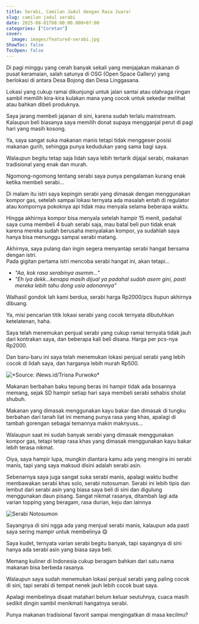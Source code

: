 ```yaml
---
title: Serabi, Camilan Jadul dengan Rasa Juara!
slug: camilan jadul serabi
date: 2025-08-01T08:00:00.000+07:00
categories: ["Coretan"]
cover: 
  image: images/featured-serabi.jpg
ShowToc: false
TocOpen: false
---
```

Di pagi minggu yang cerah banyak sekali yang menjajakan makanan di pusat keramaian, salah satunya di OSG (Open Space Gallery) yang berlokasi di antara Desa Bojong dan Desa Linggasana.

Lokasi yang cukup ramai dikunjungi untuk jalan santai atau olahraga ringan sambil memilih kira-kira kulakan mana yang cocok untuk sekedar melihat atau bahkan dibeli produknya.

Saya jarang membeli jajanan di sini, karena sudah terlalu mainstream. Kalaupun beli biasanya saya memilih donat supaya mengganjal perut di pagi hari yang masih kosong.

Ya, saya sangat suka makanan manis tetapi tidak menggeser posisi makanan gurih, sehingga punya kedudukan yang sama bagi saya.

Walaupun begitu tetap saja lidah saya lebih tertarik dijajal serabi, makanan tradisional yang enak dan murah.

Ngomong-ngomong tentang serabi saya punya pengalaman kurang enak ketika membeli serabi...

Di malam itu istri saya kepingin serabi yang dimasak dengan menggunakan kompor gas, setelah sampai lokasi ternyata ada masalah entah di regulator atau kompornya pokoknya api tidak mau menyala selama beberapa waktu.

Hingga akhirnya kompor bisa menyala setelah hampir 15 menit, padahal saya cuma membeli 4 buah serabi saja, mau batal beli pun tidak enak karena mereka sudah berusaha menyalakan kompor, ya sudahlah saya hanya bisa menunggu sampai serabi matang.

Akhirnya, saya pulang dan ingin segera menyantap serabi hangat bersama dengan istri.\
Pada gigitan pertama istri mencoba serabi hangat ini, akan tetapi...

* *"Aa, kok rasa serabinya asemm..."*
* *"Eh iya dekk...kenapa masih dijual ya padahal sudah asem gini, pasti mereka lebih tahu dong usia adonannya"*

Walhasil gondok lah kami berdua, serabi harga Rp2000/pcs itupun akhirnya dibuang.

Ya, misi pencarian titik lokasi serabi yang cocok ternyata dibutuhkan ketelatenan, haha.

Saya telah menemukan penjual serabi yang cukup ramai ternyata tidak jauh dari kontrakan saya, dan beberapa kali beli disana. Harga per pcs-nya Rp2000.

Dan baru-baru ini saya telah menemukan lokasi penjual serabi yang lebih cocok di lidah saya, dan harganya lebih murah Rp500.

![](/images/serabi_kocor.jpg "*Source: iNews.id/Trisna Purwoko*")

Makanan berbahan baku tepung beras ini hampir tidak ada bosannya memang, sejak SD hampir setiap hari saya membeli serabi sehabis sholat shubuh.

Makanan yang dimasak menggunakan kayu bakar dan dimasak di tungku berbahan dari tanah liat ini memang punya rasa yang khas, apalagi di tambah gorengan sebagai temannya makin maknyuss...

Walaupun saat ini sudah banyak serabi yang dimasak menggunakan kompor gas, tetapi tetap rasa khas yang dimasak menggunakan kayu bakar lebih terasa nikmat.

Oiya, saya hampir lupa, mungkin diantara kamu ada yang mengira ini serabi manis, tapi yang saya maksud disini adalah serabi asin.

Sebenarnya saya juga sangat suka serabi manis, apalagi waktu budhe membawakan serabi khas solo, serabi notosuman. Serabi ini lebih tipis dan lembut dari serabi asin yang biasa saya beli di sini dan digulung menggunakan daun pisang. Sangat nikmat rasanya, ditambah lagi ada varian topping yang beragam, rasa durian, keju dan lainnya

![Serabi Notosumon](/images/serabi-notosuman.jpg "*Source: Instagram/@srabinotosuman*")

Sayangnya di sini ngga ada yang menjual serabi manis, kalaupun ada pasti saya sering mampir untuk membelinya 😋

Saya kudet, ternyata varian serabi begitu banyak, tapi sayangnya di sini hanya ada serabi asin yang biasa saya beli.

Memang kuliner di Indonesia cukup beragam bahkan dari satu nama makanan bisa berbeda rasanya.

Walaupun saya sudah menemukan lokasi penjual serabi yang paling cocok di sini, tapi serabi di tempat nenek jauh lebih cocok buat saya.

Apalagi membelinya disaat matahari belum keluar seutuhnya, cuaca masih sedikit dingin sambil menikmati hangatnya serabi.

Punya makanan tradisional favorit sampai mengingatkan di masa kecilmu?

